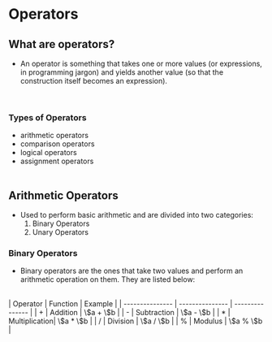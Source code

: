 # Operators <br/>
## What are operators?
- An operator is something that takes one or more values (or expressions, in programming jargon) and yields another value (so that the construction itself becomes an expression). 
<br/>

### Types of Operators
- arithmetic operators
- comparison operators
- logical operators
- assignment operators
<br/><br/>

## Arithmetic Operators
- Used to perform basic arithmetic and are divided into two categories:
    1. Binary Operators
    2. Unary Operators

### Binary Operators
- Binary operators are the ones that take two values and perform an arithmetic operation on them. They are listed below:
<br/>
| Operator | Function | Example |
| --------------- | --------------- | --------------- |
| + | Addition | \$a + \$b |
| - | Subtraction | \$a - \$b |
| * | Multiplication| \$a * \$b |
| / | Division | \$a / \$b |
| % | Modulus | \$a % \$b |
<br/><br/><br/>